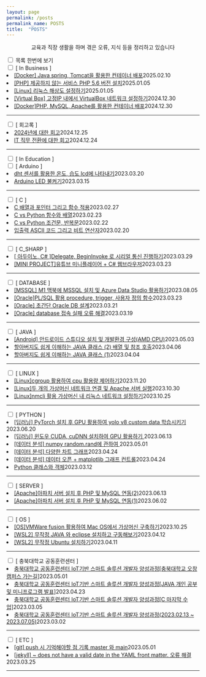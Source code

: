 ```yaml
---
layout: page
permalink: /posts
permalink_name: POSTS
title:  "POSTS"
---
```

<head>
    <script src="/contents.js"></script>
</head>
<!-- #b85c00 -->
<p style="text-align:center;"><span class="center_title">교육과 직장 생활을 하며 겪은 오류, 지식 등을 정리하고 있습니다</span></p>

<!-- **[ ARDUINO ]**

---
<b><a class="post_link" href="/arduino/2" title="2023.03.20 작성">2. dht 센서를 활용한 온도, 습도 lcd에 나타내기</a>
<a class="post_link" href="/arduino/1" title="2023.03.15 작성">1. Arduino LED 불켜기</a></b>

**[ C ]**

---
<b><a class="post_link" href="/C/4" title="2023.02.27 작성">4. C 배열과 포인터 그리고 함수 적용</a>
<a class="post_link" href="/C/3" title="2023.02.23 작성">3. C vs Python 함수와 배열</a>
<a class="post_link" href="/C/2" title="2023.02.22 작성">2. C vs Python 조건문, 반복문</a>
<a class="post_link" href="/C/1" title="2023.02.20 작성">1. 입출력 ASCII 코드 그리고 비트 연산자</a></b>

**[ C_SHARP ]**

---
<b><a class="post_link" href="/csharp/1" title="2023.03.23 작성">1. [MINI PROJECT]유튜브 미니플레이어 + C# 웹브라우저</a></b>

**[ ORACLE ]**

---
<b><a class="post_link" href="/oracle/3" title="2023.03.23 작성">3. PL/SQL 활용 procedure, trigger, 사용자 정의 함수</a>
<a class="post_link" href="/oracle/2" title="2023.03.21 작성">2. [MINI PROJECT] 초간단 Oracle DB 설계</a>
<a class="post_link" href="/oracle/1" title="2023.03.19 작성">1. Oracle database 접속 실패 오류 해결</a></b>

**[ PYTHON ]**

---
<b><a class="post_link" href="/python/1" title="2023.03.12 작성">1. Python 클래스와 객체</a></b>

**[ 충북대학교 공동훈련센터 ]**

---
<b><a class="post_link" href="/chungbuk_univ/2" title="2023.03.05 작성">2. 충북대학교 공동훈련센터 IoT기반 스마트 솔루션 개발자 양성과정[C 마지막 수업]</a>
<a class="post_link" href="/chungbuk_univ/1" title="2023.03.02 작성">1. 충북대학교 공동훈련센터 IoT기반 스마트 솔루션 개발자 양성과정(2023.02.13 ~ 2023.07.05)</a></b>


**[ ETC ]**

---
<b><a class="post_link" href="/etc/1" title="2023.03.25 작성">1. [jekyll] ~ does not have a valid date in the YAML front matter. 오류 해결</a></b> -->


<div class="accordion">
    <div class="m_container">
        <input type="checkbox" id="m_container">
        <label for="m_container" id="content">목록 한번에 보기</label>
    </div>
    <input type="checkbox" class="menus" id="menu13">
    <label for="menu13">[ In Business ]<em></em></label>
    <div>
        <li><a href="/InBusiness/5" title="2025.01.05 작성">[Docker] Java spring, Tomcat을 활용한 컨테이너 배포</a><span>2025.02.10</span></li>
        <li><a href="/InBusiness/4" title="2025.01.05 작성">[PHP] 제공하지 않는 서비스 PHP 5.6 버전 설치</a><span>2025.01.05</span></li>
        <li><a href="/InBusiness/3" title="2025.01.05 작성">[Linux] 리눅스 해상도 설정하기</a><span>2025.01.05</span></li>
        <li><a href="/InBusiness/2" title="2024.12.30 작성">[Virtual Box] 고정IP 내에서 VirtualBox 네트워크 설정하기</a><span>2024.12.30</span></li>
        <li><a href="/InBusiness/1" title="2024.12.30 작성">[Docker]PHP, MySQL, Apache를 활용한 컨테이너 배포</a><span>2024.12.30</span></li>
        <!-- <li><a href="/ErrorReviews/1" title="2024.12.30 작성">IT 직무 전환에 대한 회고</a><span>2024.12.24</span></li> -->
        <hr>
    </div>
    <input type="checkbox" class="menus" id="menu12">
    <label for="menu12">[ 회고록 ]<em></em></label>
    <div>
        <li><a href="/reminiscence/2" title="2024.12.25 작성">2024년에 대한 회고</a><span>2024.12.25</span></li>
        <li><a href="/reminiscence/1" title="2024.12.24 작성">IT 직무 전환에 대한 회고</a><span>2024.12.24</span></li>
        <hr>
    </div>
    <input type="checkbox" class="menus" id="menu_old">
    <label for="menu_old">[ In Education ]<em></em></label>
    <div>
        <input type="checkbox" class="menus" id="menu_old_01">
        <label for="menu_old_01">[ Arduino ]</label>
        <div>
            <li><a href="/arduino/2" title="2023.03.20 작성">dht 센서를 활용한 온도, 습도 lcd에 나타내기</a><span>2023.03.20</span></li>
            <li><a href="/arduino/1" title="2023.03.15 작성">Arduino LED 불켜기</a><span>2023.03.15</span></li>
        <hr>
        </div>
        <input type="checkbox" class="menus" id="menu_old_02">
        <label for="menu_old_02">[ C ]<em></em></label>
        <div>
            <li><a href="/c/4" title="2023.02.27 작성">C 배열과 포인터 그리고 함수 적용</a><span>2023.02.27</span></li>
            <li><a href="/c/3" title="2023.02.23 작성">C vs Python 함수와 배열</a><span>2023.02.23</span></li>
            <li><a href="/c/2" title="2023.02.22 작성">C vs Python 조건문, 반복문</a><span>2023.02.22</span></li>
            <li><a href="/c/1" title="2023.02.20 작성">입출력 ASCII 코드 그리고 비트 연산자</a><span>2023.02.20</span></li>
            <hr>
        </div>
        <input type="checkbox" class="menus" id="menu_old_03">
        <label for="menu_old_03">[ C_SHARP ]<em></em></label>
        <div>
            <li><a href="/csharp/2" title="2023.03.29 작성">[ 아두이노, C# ]Delegate, BeginInvoke 로 시리얼 통신 진행하기</a><span>2023.03.29</span></li>
            <li><a href="/csharp/1" title="2023.03.23 작성">[MINI PROJECT]유튜브 미니플레이어 + C# 웹브라우저</a><span>2023.03.23</span></li>
            <hr>
        </div>
        <input type="checkbox" class="menus" id="menu_old_04">
        <label for="menu_old_04">[ DATABASE ]<em></em></label>
        <div>
            <li><a href="/database/4" title="2023.08.05 작성">[MSSQL] M1 맥북에 MSSQL 설치 및 Azure Data Studio 활용하기</a><span>2023.08.05</span></li>
            <li><a href="/database/3" title="2023.03.23 작성">[Oracle]PL/SQL 활용 procedure, trigger, 사용자 정의 함수</a><span>2023.03.23</span></li>
            <li><a href="/database/2" title="2023.03.21 작성">[Oracle] 초간단 Oracle DB 설계</a><span>2023.03.21</span></li>
            <li><a href="/database/1" title="2023.03.19 작성">[Oracle] database 접속 실패 오류 해결</a><span>2023.03.19</span></li>
            <hr>
        </div>
        <input type="checkbox" class="menus" id="menu_old_05">
        <label for="menu_old_05">[ JAVA ]<em></em></label>
        <div>
            <li><a href="/java/3" title="2023.05.03 작성">[Android] 안드로이드 스튜디오 설치 및 개발환경 구성(AMD CPU)</a><span>2023.05.03</span></li>
            <li><a href="/java/2" title="2023.04.06 작성">할아버지도 쉽게 이해하는 JAVA 클래스 (2) 배열 및 참조 호출</a><span>2023.04.06</span></li>
            <li><a href="/java/1" title="2023.04.04 작성">할아버지도 쉽게 이해하는 JAVA 클래스 (1)</a><span>2023.04.04</span></li>
            <hr>
        </div>
        <input type="checkbox" class="menus" id="menu_old_06">
        <label for="menu_old_06">[ LINUX ]<em></em></label>
        <div>
            <li><a href="/linux/3" title="2023.11.20 작성">[Linux]cgroup 활용하여 cpu 활용량 제어하기</a><span>2023.11.20</span></li>
            <li><a href="/linux/2" title="2023.10.30 작성">[Linux]두 개의 가상머신 네트워크 연결 및 Apache 서버 실행</a><span>2023.10.30</span></li>
            <li><a href="/linux/1" title="2023.10.25 작성">[Linux]nmcli 활용 가상머신 내 리눅스 네트워크 설정하기</a><span>2023.10.25</span></li>
            <hr>
        </div>
        <input type="checkbox" class="menus" id="menu_old_07">
        <label for="menu_old_07">[ PYTHON ]<em></em></label>
        <div>
            <li><a href="/python/6" title="2023.06.20 작성">[딥러닝] PyTorch 설치 후 GPU 활용하여 yolo v8 custom data 학습시키기
    </a><span>2023.06.20</span></li>
            <li><a href="/python/5" title="2023.06.13 작성">[딥러닝] 윈도우 CUDA, cuDNN 설치하여 GPU 활용하기
    </a><span>2023.06.13</span></li>
            <li><a href="/python/4" title="2023.05.01 작성">[데이터 분석] numpy random.rand에 관하여
    </a><span>2023.05.01</span></li>
            <li><a href="/python/3" title="2023.04.24 작성">[데이터 분석] 다양한 차트 그래프</a><span>2023.04.24</span></li>
            <li><a href="/python/2" title="2023.04.24 작성">[데이터 분석] 데이터 오픈 + matplotlib 그래프 컨트롤</a><span>2023.04.24</span></li>
            <li><a href="/python/1" title="2023.03.12 작성">Python 클래스와 객체</a><span>2023.03.12</span></li>
            <hr>
        </div>
        <input type="checkbox" class="menus" id="menu_old_08">
        <label for="menu_old_08">[ SERVER ]<em></em></label>
        <div>
            <li><a href="/server/2" title="2023.06.13 작성">[Apache]아파치 서버 설치 후 PHP 및 MySQL 연동(2)</a><span>2023.06.13</span></li>
            <li><a href="/server/1" title="2023.06.02 작성">[Apache]아파치 서버 설치 후 PHP 및 MySQL 연동(1)</a><span>2023.06.02</span></li>
            <hr>
        </div>
        <input type="checkbox" class="menus" id="menu_old_09">
        <label for="menu_old_09">[ OS ]<em></em></label>
        <div>
            <li><a href="/OS/3" title="2023.10.25 작성">[OS]VMWare fusion 활용하여 Mac OS에서 가상머신 구축하기</a><span>2023.10.25</span></li>
            <li><a href="/OS/2" title="2023.04.12 작성">[WSL2] 무작정 JAVA 와 eclipse 설치하고 구동해보기</a><span>2023.04.12</span></li>
            <li><a href="/OS/1" title="2023.04.11 작성">[WSL2] 무작정 Ubuntu 설치하기</a><span>2023.04.11</span></li>
            <hr>
        </div>
        <input type="checkbox" class="menus" id="menu_old_10">
        <label for="menu_old_10">[ 충북대학교 공동훈련센터 ]<em></em></label>
        <div>
            <li><a href="/chungbuk_univ/4" title="2023.05.01 작성">충북대학교 공동훈련센터 IoT기반 스마트 솔루션 개발자 양성과정[충북대학교 오창캠퍼스 가는길]</a><span>2023.05.01</span></li>
            <li><a href="/chungbuk_univ/3" title="2023.04.23 작성">충북대학교 공동훈련센터 IoT기반 스마트 솔루션 개발자 양성과정[JAVA 개인 공부 및 미니프로그램 발표]</a><span>2023.04.23</span></li>
            <li><a href="/chungbuk_univ/2" title="2023.03.05 작성">충북대학교 공동훈련센터 IoT기반 스마트 솔루션 개발자 양성과정[C 마지막 수업]</a><span>2023.03.05</span></li>
            <li><a href="/chungbuk_univ/1" title="2023.03.02 작성">충북대학교 공동훈련센터 IoT기반 스마트 솔루션 개발자 양성과정(2023.02.13 ~ 2023.07.05)</a><span>2023.03.02</span></li>
            <hr>
        </div>
        <input type="checkbox" class="menus" id="menu_old_11">
        <label for="menu_old_11">[ ETC ]<em></em></label>
        <div>
            <li><a href="/etc/2" title="2023.05.01 작성">[git] push 시 기억해야할 점 기록 master 와 main</a><span>2023.05.01</span></li>
            <li><a href="/etc/1" title="2023.03.25 작성">[jekyll] ~ does not have a valid date in the YAML front matter. 오류 해결</a><span>2023.03.25</span></li>
            <hr>
        </div>
    </div>
    <!-- <input type="checkbox" class="menus" id="menu_old_01">
    <label for="menu_old_01">[ Arduino ]</label>
    <div>
        <li><a href="/arduino/2" title="2023.03.20 작성">dht 센서를 활용한 온도, 습도 lcd에 나타내기</a><span>2023.03.20</span></li>
        <li><a href="/arduino/1" title="2023.03.15 작성">Arduino LED 불켜기</a><span>2023.03.15</span></li>
        <hr>
    </div>
    <input type="checkbox" class="menus" id="menu_old_02">
    <label for="menu_old_02">[ C ]<em></em></label>
    <div>
        <li><a href="/c/4" title="2023.02.27 작성">C 배열과 포인터 그리고 함수 적용</a><span>2023.02.27</span></li>
        <li><a href="/c/3" title="2023.02.23 작성">C vs Python 함수와 배열</a><span>2023.02.23</span></li>
        <li><a href="/c/2" title="2023.02.22 작성">C vs Python 조건문, 반복문</a><span>2023.02.22</span></li>
        <li><a href="/c/1" title="2023.02.20 작성">입출력 ASCII 코드 그리고 비트 연산자</a><span>2023.02.20</span></li>
        <hr>
    </div>
    <input type="checkbox" class="menus" id="menu_old_03">
    <label for="menu_old_03">[ C_SHARP ]<em></em></label>
    <div>
        <li><a href="/csharp/2" title="2023.03.29 작성">[ 아두이노, C# ]Delegate, BeginInvoke 로 시리얼 통신 진행하기</a><span>2023.03.29</span></li>
        <li><a href="/csharp/1" title="2023.03.23 작성">[MINI PROJECT]유튜브 미니플레이어 + C# 웹브라우저</a><span>2023.03.23</span></li>
        <hr>
    </div>
    <input type="checkbox" class="menus" id="menu_old_04">
    <label for="menu_old_04">[ DATABASE ]<em></em></label>
    <div>
        <li><a href="/database/4" title="2023.08.05 작성">[MSSQL] M1 맥북에 MSSQL 설치 및 Azure Data Studio 활용하기</a><span>2023.08.05</span></li>
        <li><a href="/database/3" title="2023.03.23 작성">[Oracle]PL/SQL 활용 procedure, trigger, 사용자 정의 함수</a><span>2023.03.23</span></li>
        <li><a href="/database/2" title="2023.03.21 작성">[Oracle] 초간단 Oracle DB 설계</a><span>2023.03.21</span></li>
        <li><a href="/database/1" title="2023.03.19 작성">[Oracle] database 접속 실패 오류 해결</a><span>2023.03.19</span></li>
        <hr>
    </div>
    <input type="checkbox" class="menus" id="menu_old_05">
    <label for="menu_old_05">[ JAVA ]<em></em></label>
    <div>
        <li><a href="/java/3" title="2023.05.03 작성">[Android] 안드로이드 스튜디오 설치 및 개발환경 구성(AMD CPU)</a><span>2023.05.03</span></li>
        <li><a href="/java/2" title="2023.04.06 작성">할아버지도 쉽게 이해하는 JAVA 클래스 (2) 배열 및 참조 호출</a><span>2023.04.06</span></li>
        <li><a href="/java/1" title="2023.04.04 작성">할아버지도 쉽게 이해하는 JAVA 클래스 (1)</a><span>2023.04.04</span></li>
        <hr>
    </div>
    <input type="checkbox" class="menus" id="menu_old_06">
    <label for="menu_old_06">[ LINUX ]<em></em></label>
    <div>
        <li><a href="/linux/3" title="2023.11.20 작성">[Linux]cgroup 활용하여 cpu 활용량 제어하기</a><span>2023.11.20</span></li>
        <li><a href="/linux/2" title="2023.10.30 작성">[Linux]두 개의 가상머신 네트워크 연결 및 Apache 서버 실행</a><span>2023.10.30</span></li>
        <li><a href="/linux/1" title="2023.10.25 작성">[Linux]nmcli 활용 가상머신 내 리눅스 네트워크 설정하기</a><span>2023.10.25</span></li>
        <hr>
    </div>
    <input type="checkbox" class="menus" id="menu_old_07">
    <label for="menu_old_07">[ PYTHON ]<em></em></label>
    <div>
        <li><a href="/python/6" title="2023.06.20 작성">[딥러닝] PyTorch 설치 후 GPU 활용하여 yolo v8 custom data 학습시키기
</a><span>2023.06.20</span></li>
        <li><a href="/python/5" title="2023.06.13 작성">[딥러닝] 윈도우 CUDA, cuDNN 설치하여 GPU 활용하기
</a><span>2023.06.13</span></li>
        <li><a href="/python/4" title="2023.05.01 작성">[데이터 분석] numpy random.rand에 관하여
</a><span>2023.05.01</span></li>
        <li><a href="/python/3" title="2023.04.24 작성">[데이터 분석] 다양한 차트 그래프</a><span>2023.04.24</span></li>
        <li><a href="/python/2" title="2023.04.24 작성">[데이터 분석] 데이터 오픈 + matplotlib 그래프 컨트롤</a><span>2023.04.24</span></li>
        <li><a href="/python/1" title="2023.03.12 작성">Python 클래스와 객체</a><span>2023.03.12</span></li>
        <hr>
    </div>
    <input type="checkbox" class="menus" id="menu_old_08">
    <label for="menu_old_08">[ SERVER ]<em></em></label>
    <div>
        <li><a href="/server/2" title="2023.06.13 작성">[Apache]아파치 서버 설치 후 PHP 및 MySQL 연동(2)</a><span>2023.06.13</span></li>
        <li><a href="/server/1" title="2023.06.02 작성">[Apache]아파치 서버 설치 후 PHP 및 MySQL 연동(1)</a><span>2023.06.02</span></li>
        <hr>
    </div>
    <input type="checkbox" class="menus" id="menu_old_09">
    <label for="menu_old_09">[ OS ]<em></em></label>
    <div>
        <li><a href="/OS/3" title="2023.10.25 작성">[OS]VMWare fusion 활용하여 Mac OS에서 가상머신 구축하기</a><span>2023.10.25</span></li>
        <li><a href="/OS/2" title="2023.04.12 작성">[WSL2] 무작정 JAVA 와 eclipse 설치하고 구동해보기</a><span>2023.04.12</span></li>
        <li><a href="/OS/1" title="2023.04.11 작성">[WSL2] 무작정 Ubuntu 설치하기</a><span>2023.04.11</span></li>
        <hr>
    </div>
    <input type="checkbox" class="menus" id="menu10">
    <label for="menu10">[ 충북대학교 공동훈련센터 ]<em></em></label>
    <div>
        <li><a href="/chungbuk_univ/4" title="2023.05.01 작성">충북대학교 공동훈련센터 IoT기반 스마트 솔루션 개발자 양성과정[충북대학교 오창캠퍼스 가는길]</a><span>2023.05.01</span></li>
        <li><a href="/chungbuk_univ/3" title="2023.04.23 작성">충북대학교 공동훈련센터 IoT기반 스마트 솔루션 개발자 양성과정[JAVA 개인 공부 및 미니프로그램 발표]</a><span>2023.04.23</span></li>
        <li><a href="/chungbuk_univ/2" title="2023.03.05 작성">충북대학교 공동훈련센터 IoT기반 스마트 솔루션 개발자 양성과정[C 마지막 수업]</a><span>2023.03.05</span></li>
        <li><a href="/chungbuk_univ/1" title="2023.03.02 작성">충북대학교 공동훈련센터 IoT기반 스마트 솔루션 개발자 양성과정(2023.02.13 ~ 2023.07.05)</a><span>2023.03.02</span></li>
        <hr>
    </div>
    <input type="checkbox" class="menus" id="menu11">
    <label for="menu11">[ ETC ]<em></em></label>
    <div>
        <li><a href="/etc/2" title="2023.05.01 작성">[git] push 시 기억해야할 점 기록 master 와 main</a><span>2023.05.01</span></li>
        <li><a href="/etc/1" title="2023.03.25 작성">[jekyll] ~ does not have a valid date in the YAML front matter. 오류 해결</a><span>2023.03.25</span></li>
        <hr>
    </div> -->
</div>